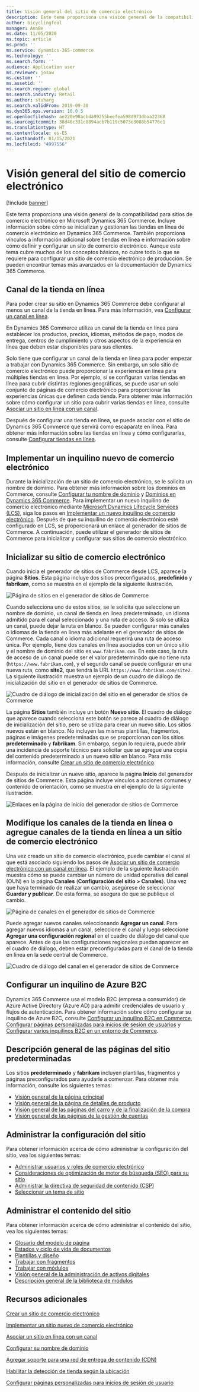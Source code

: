 ```yaml
---
title: Visión general del sitio de comercio electrónico
description: Este tema proporciona una visión general de la compatibilidad para sitios de comercio electrónico en Microsoft Dynamics 365 Commerce.
author: bicyclingfool
manager: AnnBe
ms.date: 11/05/2020
ms.topic: article
ms.prod: ''
ms.service: dynamics-365-commerce
ms.technology: ''
ms.search.form: ''
audience: Application user
ms.reviewer: josaw
ms.custom: ''
ms.assetid: ''
ms.search.region: global
ms.search.industry: Retail
ms.author: stuharg
ms.search.validFrom: 2019-09-30
ms.dyn365.ops.version: 10.0.5
ms.openlocfilehash: ae220e98acbda99255beefea598d973dbaa22368
ms.sourcegitcommit: 38d40c331c8894acb7b119c5073e3088b54776c1
ms.translationtype: HT
ms.contentlocale: es-ES
ms.lasthandoff: 01/15/2021
ms.locfileid: "4997556"
---
```

# <a name="e-commerce-site-overview"></a>Visión general del sitio de comercio electrónico

[!include [banner](includes/banner.md)]

Este tema proporciona una visión general de la compatibilidad para sitios de comercio electrónico en Microsoft Dynamics 365 Commerce. Incluye información sobre cómo se inicializan y gestionan las tiendas en línea de comercio electrónico en Dynamics 365 Commerce. También proporciona vínculos a información adicional sobre tiendas en línea e información sobre cómo definir y configurar un sito de comercio electrónico. Aunque este tema cubre muchos de los conceptos básicos, no cubre todo lo que se requiere para configurar un sitio de comercio electrónico de producción. Se pueden encontrar temas más avanzados en la documentación de Dynamics 365 Commerce.

## <a name="online-store-channel"></a>Canal de la tienda en línea

Para poder crear su sitio en Dynamics 365 Commerce debe configurar al menos un canal de la tienda en línea. Para más información, vea [Configurar un canal en línea](channel-setup-online.md). 

En Dynamics 365 Commerce utiliza un canal de la tienda en línea para establecer los productos, precios, idiomas, métodos de pago, modos de entrega, centros de cumplimiento y otros aspectos de la experiencia en línea que deben estar disponibles para sus clientes.

Solo tiene que configurar un canal de la tienda en línea para poder empezar a trabajar con Dynamics 365 Commerce. Sin embargo, un solo sitio de comercio electrónico puede proporcionar la experiencia en línea para múltiples tiendas en línea. Por ejemplo, si se configuran varias tiendas en línea para cubrir distintas regiones geográficas, se puede usar un solo conjunto de páginas de comercio electrónico para proporcionar las experiencias únicas que definen cada tienda. Para obtener más información sobre cómo configurar un sitio para cubrir varias tiendas en línea, consulte [Asociar un sitio en línea con un canal](associate-site-online-store.md).

Después de configurar una tienda en línea, se puede asociar con el sitio de Dynamics 365 Commerce que servirá como escaparate en línea. Para obtener más información sobre las tiendas en línea y cómo configurarlas, consulte [Configurar tiendas en línea](https://docs.microsoft.com/dynamics365/unified-operations/retail/online-stores).

## <a name="deploy-a-new-e-commerce-tenant"></a>Implementar un inquilino nuevo de comercio electrónico

Durante la inicialización de un sitio de comercio electrónico, se le solicita un nombre de dominio. Para obtener más información sobre los dominios en Commerce, consulte [Configurar tu nombre de dominio](configure-your-domain-name.md) y [Dominios en Dynamics 365 Commerce](domains-commerce.md). Para implementar un nuevo inquilino de comercio electrónico mediante [Microsoft Dynamics Lifecycle Services (LCS)](https://docs.microsoft.com/dynamics365/unified-operations/dev-itpro/lifecycle-services/lcs-user-guide), siga los pasos en [Implementar un nuevo inquilino de comercio electrónico](deploy-ecommerce-site.md). Después de que su inquilino de comercio electrónico esté configurado en LCS, se proporcionará un enlace al generador de sitios de Commerce. A continuación, puede utilizar el generador de sitios de Commerce para inicializar y configurar sus sitios de comercio electrónico.

## <a name="initialize-your-e-commerce-site"></a>Inicializar su sitio de comercio electrónico

Cuando inicia el generador de sitios de Commerce desde LCS, aparece la página **Sitios**. Esta página incluye dos sitios preconfigurados, **predefinido** y **fabrikam**, como se muestra en el ejemplo de la siguiente ilustración.

![Página de sitios en el generador de sitios de Commerce](media/e-commerce-site-01.png)

Cuando selecciona uno de estos sitios, se le solicita que seleccione un nombre de dominio, un canal de tienda en línea predeterminado, un idioma admitido para el canal seleccionado y una ruta de acceso. Si solo se utiliza un canal, puede dejar la ruta en blanco. Se pueden configurar más canales o idiomas de la tienda en línea más adelante en el generador de sitios de Commerce. Cada canal o idioma adicional requerirá una ruta de acceso única. Por ejemplo, tiene dos canales en línea asociados con un único sitio y el nombre de dominio del sitio es `www.fabrikam.com`. En este caso, la ruta de acceso de un canal puede ser el valor predeterminado que no tiene ruta (`https://www.fabrikam.com`), y el segundo canal se puede configurar en una nueva ruta, como **site2**, que tendrá la URL `https://www.fabrikam.com/site2`. La siguiente ilustración muestra un ejemplo de un cuadro de diálogo de inicialización del sitio en el generador de sitios de Commerce.

![Cuadro de diálogo de inicialización del sitio en el generador de sitios de Commerce](media/e-commerce-site-02.png)

La página **Sitios** también incluye un botón **Nuevo sitio**. El cuadro de diálogo que aparece cuando selecciona este botón se parece al cuadro de diálogo de inicialización del sitio, pero se utiliza para crear un nuevo sitio. Los sitios nuevos están en blanco. No incluyen las mismas plantillas, fragmentos, páginas e imágenes predeterminadas que se proporcionan con los sitios **predeterminado** y **fabrikam**. Sin embargo, según lo requiera, puede abrir una incidencia de soporte técnico para solicitar que se agregue una copia del contenido predeterminado a un nuevo sitio en blanco. Para más información, consulte [Crear un sitio de comercio electrónico](create-ecommerce-site.md).

Después de inicializar un nuevo sitio, aparece la página **Inicio** del generador de sitios de Commerce. Esta página incluye vínculos a acciones comunes y contenido de orientación, como se muestra en el ejemplo de la siguiente ilustración.

![Enlaces en la página de inicio del generador de sitios de Commerce](media/e-commerce-site-03.png)

## <a name="modify-online-store-channels-or-add-online-store-channels-to-an-e-commerce-site"></a>Modifique los canales de la tienda en línea o agregue canales de la tienda en línea a un sitio de comercio electrónico

Una vez creado un sitio de comercio electrónico, puede cambiar el canal al que está asociado siguiendo los pasos de [Asociar un sitio de comercio electrónico con un canal en línea](associate-site-online-store.md). El ejemplo de la siguiente ilustración muestra cómo se puede cambiar un número de unidad operativa del canal (OUN) en la página **Canales** (**Configuración del sitio \> Canales**). Una vez que haya terminado de realizar un cambio, asegúrese de seleccionar **Guardar y publicar**. De esta forma, se asegura de que se publique el cambio.

![Página de canales en el generador de sitios de Commerce](media/e-commerce-site-04.png)

Puede agregar nuevos canales seleccionando **Agregar un canal**. Para agregar nuevos idiomas a un canal, seleccione el canal y luego seleccione **Agregar una configuración regional** en el cuadro de diálogo del canal que aparece. Antes de que las configuraciones regionales puedan aparecer en el cuadro de diálogo, deben estar preconfiguradas para el canal de la tienda en línea en la sede central de Commerce.

![Cuadro de diálogo del canal en el generador de sitios de Commerce](media/e-commerce-site-05.png)

## <a name="set-up-an-azure-b2c-tenant"></a>Configurar un inquilino de Azure B2C

Dynamics 365 Commerce usa el modelo B2C (empresa a consumidor) de Azure Active Directory (Azure AD) para admitir credenciales de usuario y flujos de autenticación. Para obtener información sobre cómo configurar su inquilino de Azure B2C, consulte [Configurar un inquilino B2C en Commerce](set-up-b2c-tenant.md), [Configurar páginas personalizadas para inicios de sesión de usuarios](custom-pages-user-logins.md) y [Configurar varios inquilinos B2C en un entorno de Commerce](configure-multi-b2c-tenants.md).

## <a name="overview-of-the-default-site-pages"></a>Descripción general de las páginas del sitio predeterminadas

Los sitios **predeterminado** y **fabrikam** incluyen plantillas, fragmentos y páginas preconfigurados para ayudarle a comenzar. Para obtener más información, consulte los siguientes temas:

- [Visión general de la página principal](quick-tour-home-page.md)
- [Visión general de la página de detalles de producto](quick-tour-pdp.md)
- [Visión general de las páginas del carro y de la finalización de la compra](quick-tour-cart-checkout.md)
- [Visión general de las páginas de la gestión de cuentas](quick-tour-account-management.md)

## <a name="manage-site-settings"></a>Administrar la configuración del sitio

Para obtener información acerca de cómo administrar la configuración del sitio, vea los siguientes temas:

- [Administrar usuarios y roles de comercio electrónico](manage-ecommerce-users-roles.md)
- [Consideraciones de optimización de motor de búsqueda (SEO) para su sitio](/search-engine-optimization-considerations.md)
- [Administrar la directiva de seguridad de contenido (CSP)](manage-csp.md)
- [Seleccionar un tema de sitio](select-site-theme.md)

## <a name="manage-site-content"></a>Administrar el contenido del sitio

Para obtener información acerca de cómo administrar el contenido del sitio, vea los siguientes temas:

- [Glosario del modelo de página](page-elements-overview.md)
- [Estados y ciclo de vida de documentos](document-states-overview.md)
- [Plantillas y diseño](templates-layouts-overview.md)
- [Trabajar con fragmentos](work-with-fragments.md)
- [Trabajar con módulos](work-with-modules.md)
- [Visión general de la administración de activos digitales](dam-overview.md)
- [Descripción general de la biblioteca de módulos](starter-kit-overview.md)

## <a name="additional-resources"></a>Recursos adicionales

[Crear un sitio de comercio electrónico](create-ecommerce-site.md)

[Implementar un sitio nuevo de comercio electrónico](deploy-ecommerce-site.md)

[Asociar un sitio en línea con un canal](associate-site-online-store.md)

[Configurar su nombre de dominio](configure-your-domain-name.md)

[Agregar soporte para una red de entrega de contenido (CDN)](add-cdn-support.md)

[Habilitar la detección de tienda según la ubicación](enable-store-detection.md)

[Configurar páginas personalizadas para inicios de sesión de usuario](custom-pages-user-logins.md)
